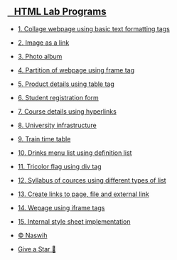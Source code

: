 <!-- docs/_sidebar.md -->
<h2><a style="text-decoratio.none" href="">&nbsp&nbsp HTML Lab Programs</a></h2>

* [1. Collage webpage using basic text formatting tags](md/01)
* [2. Image as a link](md/02)
* [3. Photo album](md/03)
* [4. Partition of webpage using frame tag](md/04)
* [5. Product details using table tag](md/05)
* [6. Student registration form](md/06)
* [7. Course details using hyperlinks](md/07)
* [8. University infrastructure](md/08)
* [9. Train time table](md/09)
* [10. Drinks menu list using definition list](md/10)
* [11. Tricolor flag using div tag](md/11)
* [12. Syllabus of cources using different types of list](md/12)
* [13. Create links to page, file and external link](md/13)
* [14. Wepage using iframe tags](md/14)
* [15. Internal style sheet implementation](md/15)

* [© Naswih](https://naswih.tech/)
 
* [Give a Star 🌟](http.//github.com/nasw1h/CS1-HTML)
